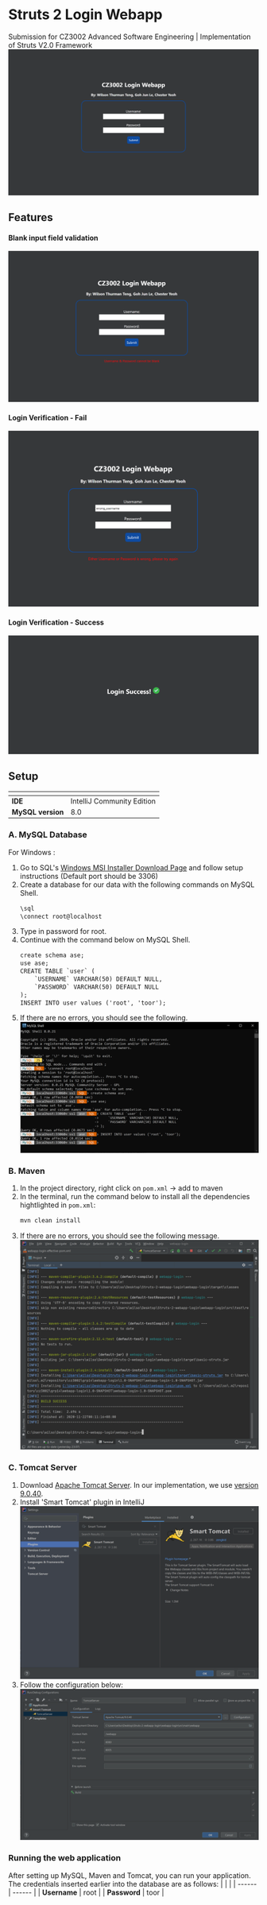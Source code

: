# Struts 2 Login Webapp

Submission for CZ3002 Advanced Software Engineering | Implementation of Struts V2.0 Framework
![](./res/LoginJSP.png)

## Features

#### Blank input field validation

![](./res/LoginJSP_BlankError.png)

#### Login Verification - Fail

![](./res/LoginJSP_LoginFail.png)

#### Login Verification - Success

![](./res/LoginJSP_LoginSuccess.png)

## Setup

| <!-- -->          | <!-- -->                   |
| ----------------- | -------------------------- |
| **IDE**           | IntelliJ Community Edition |
| **MySQL version** | 8.0                        |

### A. MySQL Database

For Windows :

1. Go to SQL's [Windows MSI Installer Download Page](https://dev.mysql.com/downloads/installer/) and follow setup instructions (Default port should be 3306)
2. Create a database for our data with the following commands on MySQL Shell.
   ```
   \sql
   \connect root@localhost
   ```
3. Type in password for root.
4. Continue with the command below on MySQL Shell.
   ```
   create schema ase;
   use ase;
   CREATE TABLE `user` (
       `USERNAME` VARCHAR(50) DEFAULT NULL,
       `PASSWORD` VARCHAR(50) DEFAULT NULL
   );
   INSERT INTO user values ('root', 'toor');
   ```
5. If there are no errors, you should see the following.
   ![](./res/mysql_setup2.png)

### B. Maven

1. In the project directory, right click on `pom.xml` -> add to maven
2. In the terminal, run the command below to install all the dependencies hightlighted in `pom.xml`:
   ```sh
   mvn clean install
   ```
3. If there are no errors, you should see the following message.
   ![](./res/Maven_BuildSuccess.png)

### C. Tomcat Server

1. Download [Apache Tomcat Server](http://tomcat.apache.org/). In our implementation, we use [version 9.0.40](https://tomcat.apache.org/download-90.cgi).
2. Install 'Smart Tomcat' plugin in IntelliJ
   ![](./res/SmartTomcat_Plugin.png)
3. Follow the configuration below:
   ![](./res/SmartTomcat_Config.png)

### Running the web application

After setting up MySQL, Maven and Tomcat, you can run your application. The credentials inserted earlier into the database are as follows:
| <!-- --> | <!-- --> |
| ------ | ------ |
| **Username** | root |
| **Password** | toor |
